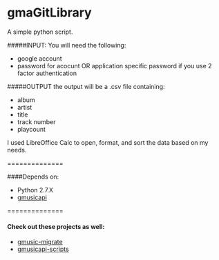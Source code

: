 gmaGitLibrary
=============
A simple python script.

#####INPUT:
You will need the following:
- google account
- password for acocunt OR application specific password if you use 2 factor authentication

#####OUTPUT
the output will be a .csv file containing:
- album
- artist
- title
- track number
- playcount

I used LibreOffice Calc to open, format, and sort the data based on my needs.

==============

####Depends on:
- Python 2.7.X
- [gmusicapi](https://github.com/simon-weber/Unofficial-Google-Music-API)

==============

#### Check out these projects as well:
- [gmusic-migrate](https://github.com/brettcoburn/gmusic-migrate)
- [gmusicapi-scripts](https://github.com/thebigmunch/gmusicapi-scripts)
